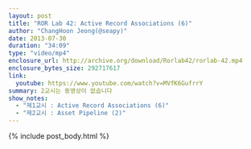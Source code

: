 ```yaml
---
layout: post
title: "ROR Lab 42: Active Record Associations (6)"
author: "ChangHoon Jeong(@seapy)"
date: 2013-07-30
duration: "34:09"
type: "video/mp4"
enclosure_url: http://archive.org/download/Rorlab42/rorlab-42.mp4
enclosure_bytes_size: 292717617
link:
  youtube: https://www.youtube.com/watch?v=MVfK6GufrrY
summary: 2교시는 동영상이 없습니다
show_notes:
  - "제1교시 : Active Record Associations (6)"
  - "제2교시 : Asset Pipeline (2)"
---
```


{% include post_body.html %}
